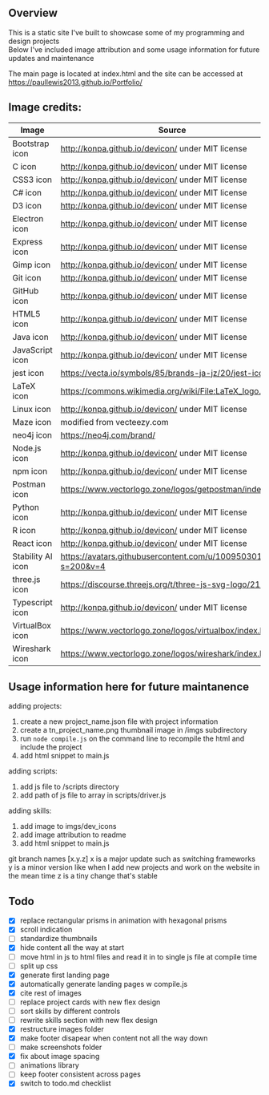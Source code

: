 ## Overview

This is a static site I've built to showcase some of my programming and design projects  
Below I've included image attribution and some usage information for future updates and maintenance  

The main page is located at index.html and the site can be accessed at https://paullewis2013.github.io/Portfolio/

## Image credits:

|Image                   |   Source                                                      |
|------------------------|---------------------------------------------------------------|
|   Bootstrap icon       |   http://konpa.github.io/devicon/ under MIT license           |
|   C icon               |   http://konpa.github.io/devicon/ under MIT license           |
|   CSS3 icon            |   http://konpa.github.io/devicon/ under MIT license           |
|   C# icon              |   http://konpa.github.io/devicon/ under MIT license           |
|   D3 icon              |   http://konpa.github.io/devicon/ under MIT license           |
|   Electron icon        |   http://konpa.github.io/devicon/ under MIT license           |
|   Express icon         |   http://konpa.github.io/devicon/ under MIT license           |
|   Gimp icon            |   http://konpa.github.io/devicon/ under MIT license           |
|   Git icon             |   http://konpa.github.io/devicon/ under MIT license           |
|   GitHub icon          |   http://konpa.github.io/devicon/ under MIT license           |
|   HTML5 icon           |   http://konpa.github.io/devicon/ under MIT license           |
|   Java icon            |   http://konpa.github.io/devicon/ under MIT license           |
|   JavaScript icon      |   http://konpa.github.io/devicon/ under MIT license           |
|   jest icon            |   https://vecta.io/symbols/85/brands-ja-jz/20/jest-icon       |
|   LaTeX icon           |   https://commons.wikimedia.org/wiki/File:LaTeX_logo.svg      |
|   Linux icon           |   http://konpa.github.io/devicon/ under MIT license           |
|   Maze icon            |   modified from vecteezy.com                                  |
|   neo4j icon           |   https://neo4j.com/brand/                                    |
|   Node.js icon         |   http://konpa.github.io/devicon/ under MIT license           |
|   npm icon             |   http://konpa.github.io/devicon/ under MIT license           |
|   Postman icon         |   https://www.vectorlogo.zone/logos/getpostman/index.html     |
|   Python icon          |   http://konpa.github.io/devicon/ under MIT license           |
|   R icon               |   http://konpa.github.io/devicon/ under MIT license           |
|   React icon           |   http://konpa.github.io/devicon/ under MIT license           |
|   Stability AI icon    |   https://avatars.githubusercontent.com/u/100950301?s=200&v=4 |
|   three.js icon        |   https://discourse.threejs.org/t/three-js-svg-logo/21835     |
|   Typescript icon      |   http://konpa.github.io/devicon/ under MIT license           |
|   VirtualBox icon      |   https://www.vectorlogo.zone/logos/virtualbox/index.html     |
|   Wireshark icon       |   https://www.vectorlogo.zone/logos/wireshark/index.html      |


## Usage information here for future maintanence

adding projects:
1. create a new project_name.json file with project information
2. create a tn_project_name.png thumbnail image in /imgs subdirectory
3. run `node compile.js` on the command line to recompile the html and include the project
4. add html snippet to main.js

adding scripts:
1. add js file to /scripts directory
2. add path of js file to array in scripts/driver.js 

adding skills:
1. add image to imgs/dev_icons
2. add image attribution to readme
3. add html snippet to main.js

git branch names [x.y.z]
x is a major update such as switching frameworks 
y is a minor version like when I add new projects and work on the website in the mean time
z is a tiny change that's stable

## Todo 

- [x] replace rectangular prisms in animation with hexagonal prisms
- [x] scroll indication
- [ ] standardize thumbnails
- [x] hide content all the way at start
- [ ] move html in js to html files and read it in to single js file at compile time
- [ ] split up css
- [x] generate first landing page
- [x] automatically generate landing pages w compile.js
- [x] cite rest of images
- [ ] replace project cards with new flex design
- [ ] sort skills by different controls
- [ ] rewrite skills section with new flex design
- [x] restructure images folder
- [x] make footer disapear when content not all the way down
- [ ] make screenshots folder
- [x] fix about image spacing
- [ ] animations library
- [ ] keep footer consistent across pages
- [x] switch to todo.md checklist